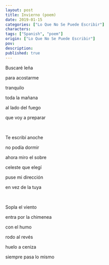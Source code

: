 ```yaml
---
layout: post
title: Invierno (poem)
date: 2019-01-15
categories: ["Lo Que No Se Puede Escribir"]
characters: 
tags: ["Spanish", "poem"]
origin: ["Lo Que No Se Puede Escribir"]
pov: 
description: 
published: true
---
```


Buscaré leña

para acostarme

tranquilo

toda la mañana

al lado del fuego

que voy a preparar

<br>

Te escribí anoche

no podía dormir

ahora miro el sobre

celeste que elegí

puse mi dirección

en vez de la tuya

<br>

Sopla el viento

entra por la chimenea

con el humo

rodo al revés

huelo a ceniza

siempre pasa lo mismo
